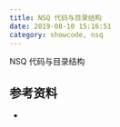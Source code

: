 ```yaml
---
title: NSQ 代码与目录结构
date: 2019-08-10 15:16:51
category: showcode, nsq
---
```


NSQ 代码与目录结构



## 参考资料

- []()